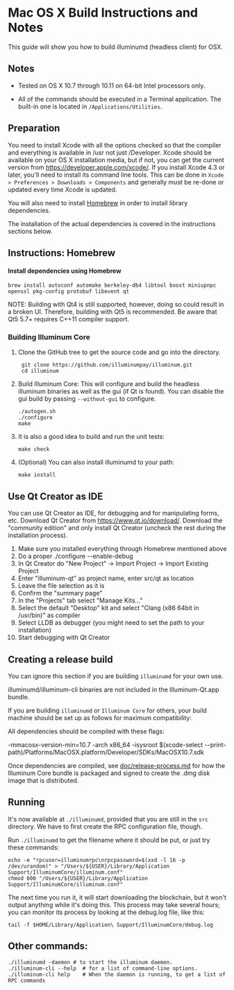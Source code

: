 Mac OS X Build Instructions and Notes
====================================
This guide will show you how to build illuminumd (headless client) for OSX.

Notes
-----

* Tested on OS X 10.7 through 10.11 on 64-bit Intel processors only.

* All of the commands should be executed in a Terminal application. The
built-in one is located in `/Applications/Utilities`.

Preparation
-----------

You need to install Xcode with all the options checked so that the compiler
and everything is available in /usr not just /Developer. Xcode should be
available on your OS X installation media, but if not, you can get the
current version from https://developer.apple.com/xcode/. If you install
Xcode 4.3 or later, you'll need to install its command line tools. This can
be done in `Xcode > Preferences > Downloads > Components` and generally must
be re-done or updated every time Xcode is updated.

You will also need to install [Homebrew](http://brew.sh) in order to install library
dependencies.

The installation of the actual dependencies is covered in the instructions
sections below.

Instructions: Homebrew
----------------------

#### Install dependencies using Homebrew

    brew install autoconf automake berkeley-db4 libtool boost miniupnpc openssl pkg-config protobuf libevent qt

NOTE: Building with Qt4 is still supported, however, doing so could result in a broken UI. Therefore, building with Qt5 is recommended. Be aware that Qt5 5.7+ requires C++11 compiler support.

### Building Illuminum Core

1. Clone the GitHub tree to get the source code and go into the directory.

        git clone https://github.com/illuminumpay/illuminum.git
        cd illuminum

2.  Build Illuminum Core:
    This will configure and build the headless illuminum binaries as well as the gui (if Qt is found).
    You can disable the gui build by passing `--without-gui` to configure.

        ./autogen.sh
        ./configure
        make

3.  It is also a good idea to build and run the unit tests:

        make check

4.  (Optional) You can also install illuminumd to your path:

        make install

Use Qt Creator as IDE
------------------------
You can use Qt Creator as IDE, for debugging and for manipulating forms, etc.
Download Qt Creator from https://www.qt.io/download/. Download the "community edition" and only install Qt Creator (uncheck the rest during the installation process).

1. Make sure you installed everything through Homebrew mentioned above
2. Do a proper ./configure --enable-debug
3. In Qt Creator do "New Project" -> Import Project -> Import Existing Project
4. Enter "illuminum-qt" as project name, enter src/qt as location
5. Leave the file selection as it is
6. Confirm the "summary page"
7. In the "Projects" tab select "Manage Kits..."
8. Select the default "Desktop" kit and select "Clang (x86 64bit in /usr/bin)" as compiler
9. Select LLDB as debugger (you might need to set the path to your installation)
10. Start debugging with Qt Creator

Creating a release build
------------------------
You can ignore this section if you are building `illuminumd` for your own use.

illuminumd/illuminum-cli binaries are not included in the Illuminum-Qt.app bundle.

If you are building `illuminumd` or `Illuminum Core` for others, your build machine should be set up
as follows for maximum compatibility:

All dependencies should be compiled with these flags:

 -mmacosx-version-min=10.7
 -arch x86_64
 -isysroot $(xcode-select --print-path)/Platforms/MacOSX.platform/Developer/SDKs/MacOSX10.7.sdk

Once dependencies are compiled, see [doc/release-process.md](release-process.md) for how the Illuminum Core
bundle is packaged and signed to create the .dmg disk image that is distributed.

Running
-------

It's now available at `./illuminumd`, provided that you are still in the `src`
directory. We have to first create the RPC configuration file, though.

Run `./illuminumd` to get the filename where it should be put, or just try these
commands:

    echo -e "rpcuser=illuminumrpc\nrpcpassword=$(xxd -l 16 -p /dev/urandom)" > "/Users/${USER}/Library/Application Support/IlluminumCore/illuminum.conf"
    chmod 600 "/Users/${USER}/Library/Application Support/IlluminumCore/illuminum.conf"

The next time you run it, it will start downloading the blockchain, but it won't
output anything while it's doing this. This process may take several hours;
you can monitor its process by looking at the debug.log file, like this:

    tail -f $HOME/Library/Application\ Support/IlluminumCore/debug.log

Other commands:
-------

    ./illuminumd -daemon # to start the illuminum daemon.
    ./illuminum-cli --help  # for a list of command-line options.
    ./illuminum-cli help    # When the daemon is running, to get a list of RPC commands
